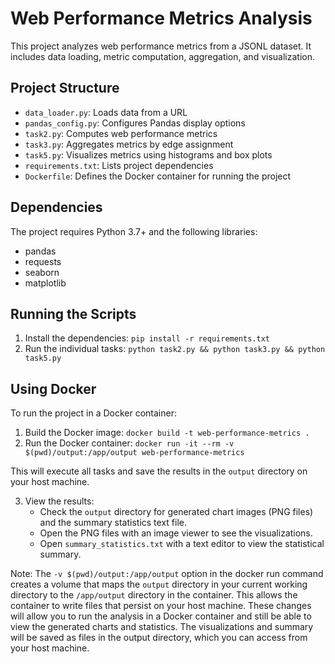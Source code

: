 # Web Performance Metrics Analysis

This project analyzes web performance metrics from a JSONL dataset. It includes data loading, metric computation, aggregation, and visualization.

## Project Structure

- `data_loader.py`: Loads data from a URL
- `pandas_config.py`: Configures Pandas display options
- `task2.py`: Computes web performance metrics
- `task3.py`: Aggregates metrics by edge assignment
- `task5.py`: Visualizes metrics using histograms and box plots
- `requirements.txt`: Lists project dependencies
- `Dockerfile`: Defines the Docker container for running the project

## Dependencies

The project requires Python 3.7+ and the following libraries:
- pandas
- requests
- seaborn
- matplotlib

## Running the Scripts

1. Install the dependencies: `pip install -r requirements.txt`
2. Run the individual tasks: `python task2.py && python task3.py && python task5.py`


## Using Docker

To run the project in a Docker container:

1. Build the Docker image: `docker build -t web-performance-metrics .`
2. Run the Docker container: `docker run -it --rm -v $(pwd)/output:/app/output web-performance-metrics`

This will execute all tasks and save the results in the `output` directory on your host machine.

3. View the results:
   - Check the `output` directory for generated chart images (PNG files) and the summary statistics text file.
   - Open the PNG files with an image viewer to see the visualizations.
   - Open `summary_statistics.txt` with a text editor to view the statistical summary.

Note: The `-v $(pwd)/output:/app/output` option in the docker run command creates a volume that maps the `output` directory in your current working directory to the `/app/output` directory in the container. This allows the container to write files that persist on your host machine.
These changes will allow you to run the analysis in a Docker container and still be able to view the generated charts and statistics. The visualizations and summary will be saved as files in the output directory, which you can access from your host machine.